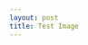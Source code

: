```yaml
---
layout: post
title: Test Image
---
```


<style>

.overlay {
  fill: none;
  pointer-events: all;
}
    </style>
    
<script src="//code.jquery.com/jquery.js"></script>

<script src="//d3js.org/d3.v3.min.js"></script>

<div id="imageContainer"></div>

<script>
  
var imgHeight = 1025, imgWidth = 1538,      
    width =  960, height = 650,             
    translate0 = [-290, -180], scale0 = 1;  

svg = d3.select("#imageContainer").append("svg")
    .attr("width",  width + "px")
    .attr("height", height + "px");

svg.append("rect")
    .attr("class", "overlay")
    .attr("width", width + "px")
    .attr("height", height + "px");

svg = svg.append("g")
    .attr("transform", "translate(" + translate0 + ")scale(" + scale0 + ")")
    .call(d3.behavior.zoom().scaleExtent([1, 8]).on("zoom", zoom))
  .append("g");

svg.append("image")
    .attr("width",  imgWidth + "px")
    .attr("height", imgHeight + "px")
    .attr("xlink:href", "Base.png");

function zoom() {
  svg.attr("transform", "translate(" + d3.event.translate + ")scale(" + d3.event.scale + ")");
  console.log("translate: " + d3.event.translate + ", scale: " + d3.event.scale);
}
  </script>
  


